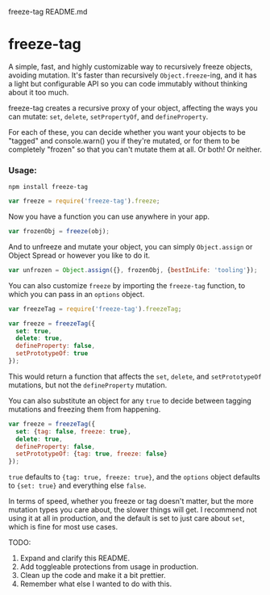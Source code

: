 freeze-tag README.md

# freeze-tag

A simple, fast, and highly customizable way to recursively freeze objects, avoiding mutation. It's faster than recursively `Object.freeze`-ing, and it has a light but configurable API so you can code immutably without thinking about it too much.

freeze-tag creates a recursive proxy of your object, affecting the ways you can mutate: `set`, `delete`, `setPropertyOf`, and `defineProperty`.

For each of these, you can decide whether you want your objects to be "tagged" and console.warn()  you if they're mutated, or for them to be completely "frozen" so that you can't mutate them at all. Or both! Or neither.


### Usage:

```shell
npm install freeze-tag
```

```javascript
var freeze = require('freeze-tag').freeze;
```

Now you have a function you can use anywhere in your app.

```javascript
var frozenObj = freeze(obj);
```

And to unfreeze and mutate your object, you can simply `Object.assign` or Object Spread or however you like to do it.

```javascript
var unfrozen = Object.assign({}, frozenObj, {bestInLife: 'tooling'});
```

You can also customize `freeze` by importing the `freeze-tag` function, to which you can pass in an `options` object.

```javascript
var freezeTag = require('freeze-tag').freezeTag;

var freeze = freezeTag({
  set: true,
  delete: true,
  defineProperty: false,
  setPrototypeOf: true
});
```

This would return a function that affects the `set`, `delete`, and `setPrototypeOf` mutations, but not the `defineProperty` mutation.

You can also substitute an object for any `true` to decide between tagging mutations and freezing them from happening.

```javascript
var freeze = freezeTag({
  set: {tag: false, freeze: true},
  delete: true,
  defineProperty: false,
  setPrototypeOf: {tag: true, freeze: false}
});
```

`true` defaults to `{tag: true, freeze: true}`, and the `options` object defaults to `{set: true}` and everything else `false`.

In terms of speed, whether you freeze or tag doesn't matter, but the more mutation types you care about, the slower things will get. I recommend not using it at all in production, and the default is set to just care about `set`, which is fine for most use cases.


TODO:
1. Expand and clarify this README.
2. Add toggleable protections from usage in production.
3. Clean up the code and make it a bit prettier.
4. Remember what else I wanted to do with this.
